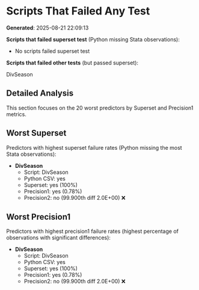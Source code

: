 # Scripts That Failed Any Test

**Generated**: 2025-08-21 22:09:13

**Scripts that failed superset test** (Python missing Stata observations):

- No scripts failed superset test

**Scripts that failed other tests** (but passed superset):

DivSeason 

## Detailed Analysis

This section focuses on the 20 worst predictors by Superset and Precision1 metrics.

## Worst Superset

Predictors with highest superset failure rates (Python missing the most Stata observations):

- **DivSeason**
  - Script: DivSeason
  - Python CSV: yes
  - Superset: yes (100%)
  - Precision1: yes (0.78%)
  - Precision2: no (99.900th diff 2.0E+00) ❌

## Worst Precision1

Predictors with highest precision1 failure rates (highest percentage of observations with significant differences):

- **DivSeason**
  - Script: DivSeason
  - Python CSV: yes
  - Superset: yes (100%)
  - Precision1: yes (0.78%)
  - Precision2: no (99.900th diff 2.0E+00) ❌


